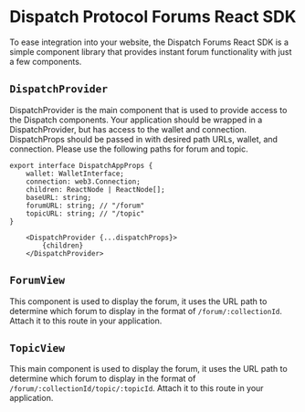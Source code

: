 # Dispatch Protocol Forums React SDK

To ease integration into your website, the Dispatch Forums React SDK is a simple component library that provides instant forum functionality with just a few components.

## `DispatchProvider`
DispatchProvider is the main component that is used to provide access to the Dispatch components. Your application should be wrapped in a DispatchProvider, but has access to the wallet and connection. DispatchProps should be passed in with desired path URLs, wallet, and connection. Please use the following paths for forum and topic.
```
export interface DispatchAppProps {
    wallet: WalletInterface;
    connection: web3.Connection;
    children: ReactNode | ReactNode[];
    baseURL: string;
    forumURL: string; // "/forum"
    topicURL: string; // "/topic"
}
```
```
    <DispatchProvider {...dispatchProps}>
        {children}
    </DispatchProvider>
```

## `ForumView`

This component is used to display the forum, it uses the URL path to determine which forum to display in the format of `/forum/:collectionId`. Attach it to this route in your application.

## `TopicView`

This main component is used to display the forum, it uses the URL path to determine which forum to display in the format of `/forum/:collectionId/topic/:topicId`. Attach it to this route in your application.


